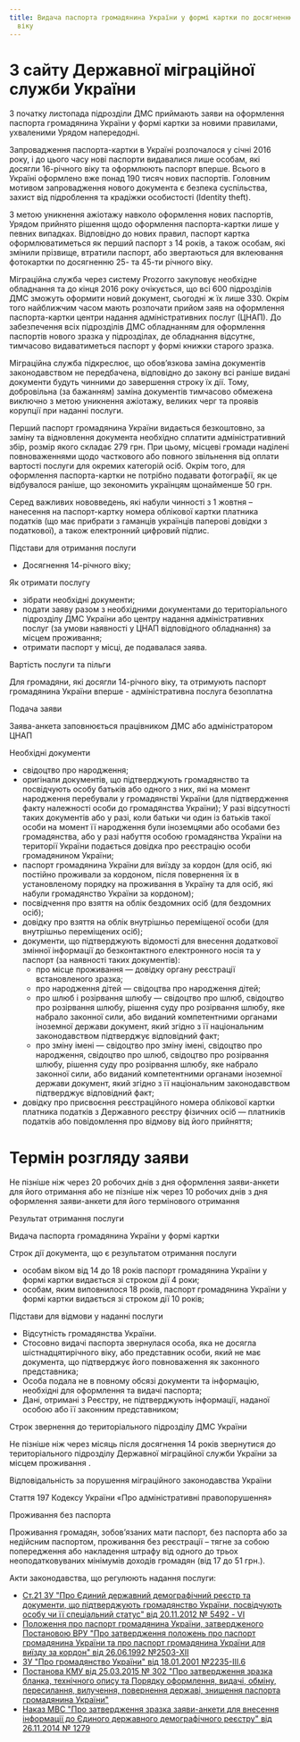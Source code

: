 ```yaml
---
title: Видача паспорта громадянина України у формі картки по досягненню 14-річного
  віку
---
```


# З сайту Державної міграційної служби України

З початку листопада підрозділи ДМС приймають заяви на оформлення паспорта громадянина України у формі картки за новими правилами, ухваленими Урядом напередодні.

Запровадження паспорта-картки в Україні розпочалося у січні 2016 року, і до цього часу нові паспорти видавалися лише особам, які досягли 16-річного віку та оформлюють паспорт вперше. Всього в Україні оформлено вже понад 190 тисяч нових паспортів. Головним мотивом запровадження нового документа є безпека суспільства, захист від підроблення та крадіжки особистості (Identity theft).

З метою уникнення ажіотажу навколо оформлення нових паспортів, Урядом прийнято рішення щодо оформлення паспорта-картки лише у певних випадках. Відповідно до нових правил, паспорт картка оформлюватиметься як перший паспорт з 14 років, а також особам, які змінили прізвище, втратили паспорт, або звертаються для вклеювання фотокартки по досягненню 25- та 45-ти річного віку.

Міграційна служба через систему Prozorro закуповує необхідне обладнання та до кінця 2016 року очікується, що всі 600 підрозділів ДМС зможуть оформити новий документ, сьогодні ж їх лише 330. Окрім того найближчим часом мають розпочати прийом заяв на оформлення паспорта-картки центри надання адміністративних послуг (ЦНАП). До забезпечення всіх підрозділів ДМС обладнанням для оформлення паспортів нового зразка у підрозділах, де обладнання відсутнє, тимчасово видаватиметься паспорт у формі книжки старого зразка.

Міграційна служба підкреслює, що обов’язкова заміна документів законодавством не передбачена, відповідно до закону всі раніше видані документи будуть чинними до завершення строку їх дії. Тому, добровільна (за бажанням) заміна документів тимчасово обмежена виключно з метою уникнення ажіотажу, великих черг та проявів корупції при наданні послуги.

Перший паспорт громадянина України видається безкоштовно, за заміну та відновлення документа необхідно сплатити адміністративний збір, розмір якого складає 279 грн. При цьому, місцеві громади наділені повноваженнями щодо часткового або повного звільнення від оплати вартості послуги для окремих категорій осіб. Окрім того, для оформлення паспорта-картки не потрібно подавати фотографії, як це відбувалося раніше, що зекономить українцям щонайменше 50 грн.

Серед важливих нововведень, які набули чинності з 1 жовтня – нанесення на паспорт-картку номера облікової картки платника податків (що має прибрати з гаманців українців паперові довідки з податкової), а також електронний цифровий підпис.

Підстави для отримання послуги

* Досягнення 14-річного віку;

Як отримати послугу

* зібрати необхідні документи;
* подати заяву разом з необхідними документами до територіального підрозділу ДМС України або центру надання адміністративних послуг (за умови наявності у ЦНАП відповідного обладнання) за місцем проживання;
* отримати паспорт у місці, де подавалася заява.

Вартість послуги та пільги

Для громадяни, які досягли 14-річного віку, та отримують паспорт громадянина України вперше - адміністративна послуга безоплатна

Подача заяви

Заява-анкета заповнюється працівником ДМС або адміністратором ЦНАП

Необхідні документи

* свідоцтво про народження;
* оригінали документів, що підтверджують громадянство та посвідчують особу батьків або одного з них, які на момент народження перебували у громадянстві України (для підтвердження факту належності особи до громадянства України); У разі відсутності таких документів або у разі, коли батьки чи один із батьків такої особи на момент її народження були іноземцями або особами без громадянства, або у разі набуття особою громадянства України на території України подається довідка про реєстрацію особи громадянином України;
* паспорт громадянина України для виїзду за кордон (для осіб, які постійно проживали за кордоном, після повернення їх в установленому порядку на проживання в Україну та для осіб, які набули громадянство України за кордоном);
* посвідчення про взяття на облік бездомних осіб (для бездомних осіб);
* довідку про взяття на облік внутрішньо переміщеної особи (для внутрішньо переміщених осіб);
* документи, що підтверджують відомості для внесення додаткової змінної інформації до безконтактного електронного носія та у паспорт (за наявності таких документів):
  * про місце проживання — довідку органу реєстрації встановленого зразка;
  * про народження дітей — свідоцтва про народження дітей;
  * про шлюб і розірвання шлюбу — свідоцтво про шлюб, свідоцтво про розірвання шлюбу, рішення суду про розірвання шлюбу, яке набрало законної сили, або виданий компетентними органами іноземної держави документ, який згідно з її національним законодавством підтверджує відповідний факт;
  * про зміну імені — свідоцтво про зміну імені, свідоцтво про народження, свідоцтво про шлюб, свідоцтво про розірвання шлюбу, рішення суду про розірвання шлюбу, яке набрало законної сили, або виданий компетентними органами іноземної держави документ, який згідно з її національним законодавством підтверджує відповідний факт;
* довідку про присвоєння реєстраційного номера облікової картки платника податків з Державного реєстру фізичних осіб — платників податків або повідомлення про відмову від його прийняття;

# Термін розгляду заяви

Не пізніше ніж через 20 робочих днів з дня оформлення заяви-анкети для його отримання або не пізніше ніж через 10 робочих днів з дня оформлення заяви-анкети для його термінового отримання

Результат отримання послуги

Видача паспорта громадянина України у формі картки

Строк дії документа, що є результатом отримання послуги

* особам віком від 14 до 18 років паспорт громадянина України у формі картки видається зі строком дії 4 роки;
* особам, яким виповнилося 18 років, паспорт громадянина України у формі картки видається зі строком дії 10 років;

Підстави для відмови у наданні послуги

* Відсутність громадянства України.
* Cтосовно видачі паспорта звернулася особа, яка не досягла шістнадцятирічного віку, або представник особи, який не має документа, що підтверджує його повноваження як законного представника;
* Особа подала не в повному обсязі документи та інформацію, необхідні для оформлення та видачі паспорта;
* Дані, отримані з Реєстру, не підтверджують інформації, наданої особою або її законним представником;

Строк звернення до територіального підрозділу ДМС України

Не пізніше ніж через місяць після досягнення 14 років звернутися до територіального підрозділу Державної міграційної служби України за місцем проживання .

Відповідальність за порушення міграційного законодавства України

Стаття 197 Кодексу України «Про адміністративні правопорушення»

Проживання без паспорта

Проживання громадян, зобов’язаних мати паспорт, без паспорта або за недійсним паспортом, проживання без реєстрації – тягне за собою попередження або накладення штрафу від одного до трьох неоподатковуваних мінімумів доходів громадян (від 17 до 51 грн.).

Акти законодавства, що регулюють надання послуги:

* [Ст.21 ЗУ "Про Єдиний державний демографічний реєстр та документи, що підтверджують громадянство України, посвідчують особу чи її спеціальний статус" від 20.11.2012 № 5492 - VI](http://zakon2.rada.gov.ua/laws/show/5492-17)
* [Положення про паспорт громадянина України, затвердженого Постановою ВРУ "Про затвердження положень про паспорт громадянина України та про паспорт громадянина України для виїзду за кордон" від 26.06.1992 №2503-XII](http://zakon2.rada.gov.ua/laws/show/2503-12)
* [ЗУ "Про громадянство України" від 18.01.2001 №2235-III.6](http://zakon5.rada.gov.ua/laws/show/2235-14)
* [Постанова КМУ від 25.03.2015 № 302 "Про затвердження зразка бланка, технічного опису та Порядку оформлення, видачі, обміну, пересилання, вилучення, повернення державі, знищення паспорта громадянина України"](http://zakon5.rada.gov.ua/laws/show/302-2015-%D0%BF)
* [Наказ МВС "Про затвердження зразка заяви-анкети для внесення інформації до Єдиного державного демографічного реєстру" від 26.11.2014 № 1279](http://zakon5.rada.gov.ua/laws/show/z1586-14)
